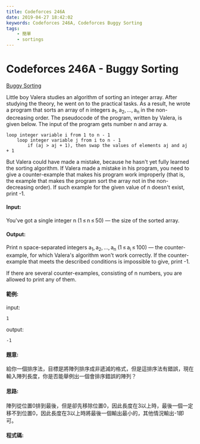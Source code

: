 ```yaml
---
title: Codeforces 246A
date: 2019-04-27 18:42:02
keywords: Codeforces 246A, Codeforces Buggy Sorting
tags:
    - 簡單
    - sortings
---
```

# Codeforces 246A - Buggy Sorting
[Buggy Sorting](https://codeforces.com/problemset/problem/246/A)

Little boy Valera studies an algorithm of sorting an integer array. After studying the theory, he went on to the practical tasks. As a result, he wrote a program that sorts an array of n integers a<sub>1</sub>, a<sub>2</sub>, ..., a<sub>n</sub> in the non-decreasing order. The pseudocode of the program, written by Valera, is given below. The input of the program gets number n and array a.
<!-- more -->
```
loop integer variable i from 1 to n - 1
    loop integer variable j from i to n - 1
        if (aj > aj + 1), then swap the values of elements aj and aj + 1
```
But Valera could have made a mistake, because he hasn't yet fully learned the sorting algorithm. If Valera made a mistake in his program, you need to give a counter-example that makes his program work improperly (that is, the example that makes the program sort the array not in the non-decreasing order). If such example for the given value of n doesn't exist, print -1.

#### Input:
You've got a single integer n (1 ≤ n ≤ 50) — the size of the sorted array.

#### Output:
Print n space-separated integers a<sub>1</sub>, a<sub>2</sub>, ..., a<sub>n</sub> (1 ≤ a<sub>i</sub> ≤ 100) — the counter-example, for which Valera's algorithm won't work correctly. If the counter-example that meets the described conditions is impossible to give, print -1.

If there are several counter-examples, consisting of n numbers, you are allowed to print any of them.
#### 範例:
input:
```
1
```
output:
```
-1
```

#### 題意:
給你一個排序法，目標是將陣列排序成非遞減的格式，但是這排序法有錯誤，現在輸入陣列長度，你是否能舉例出一個會排序錯誤的陣列？

#### 思路:
陣列從位置0排到最後，但是卻先移除位置0，因此長度在3以上時，最後一個一定移不到位置0，因此長度在3以上時將最後一個輸出最小的，其他情況輸出-1即可。

#### 程式碼:
<script src="https://gist.github.com/Daviswww/bb7804303d64985fd6da2a32dcff7dfe.js"></script>

